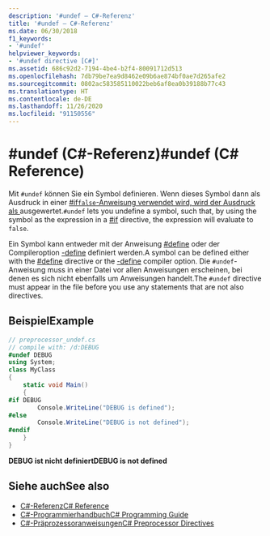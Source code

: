 ```yaml
---
description: '#undef – C#-Referenz'
title: '#undef – C#-Referenz'
ms.date: 06/30/2018
f1_keywords:
- '#undef'
helpviewer_keywords:
- '#undef directive [C#]'
ms.assetid: 686c92d2-7194-4be4-b2f4-80091712d513
ms.openlocfilehash: 7db79be7ea9d8462e09b6ae874bf0ae7d265afe2
ms.sourcegitcommit: 0802ac583585110022beb6af8ea0b39188b77c43
ms.translationtype: HT
ms.contentlocale: de-DE
ms.lasthandoff: 11/26/2020
ms.locfileid: "91150556"
---
```

# <a name="undef-c-reference"></a><span data-ttu-id="aaa3d-103">#undef (C#-Referenz)</span><span class="sxs-lookup"><span data-stu-id="aaa3d-103">#undef (C# Reference)</span></span>

<span data-ttu-id="aaa3d-104">Mit `#undef` können Sie ein Symbol definieren. Wenn dieses Symbol dann als Ausdruck in einer [#if`false`-Anweisung verwendet wird, wird der Ausdruck als ](./preprocessor-if.md) ausgewertet.</span><span class="sxs-lookup"><span data-stu-id="aaa3d-104">`#undef` lets you undefine a symbol, such that, by using the symbol as the expression in a [#if](./preprocessor-if.md) directive, the expression will evaluate to `false`.</span></span>  
  
 <span data-ttu-id="aaa3d-105">Ein Symbol kann entweder mit der Anweisung [#define](./preprocessor-define.md) oder der Compileroption [-define](../compiler-options/define-compiler-option.md) definiert werden.</span><span class="sxs-lookup"><span data-stu-id="aaa3d-105">A symbol can be defined either with the [#define](./preprocessor-define.md) directive or the [-define](../compiler-options/define-compiler-option.md) compiler option.</span></span> <span data-ttu-id="aaa3d-106">Die `#undef`-Anweisung muss in einer Datei vor allen Anweisungen erscheinen, bei denen es sich nicht ebenfalls um Anweisungen handelt.</span><span class="sxs-lookup"><span data-stu-id="aaa3d-106">The `#undef` directive must appear in the file before you use any statements that are not also directives.</span></span>  
  
## <a name="example"></a><span data-ttu-id="aaa3d-107">Beispiel</span><span class="sxs-lookup"><span data-stu-id="aaa3d-107">Example</span></span>  

```csharp
// preprocessor_undef.cs  
// compile with: /d:DEBUG  
#undef DEBUG  
using System;  
class MyClass
{  
    static void Main()
    {  
#if DEBUG  
        Console.WriteLine("DEBUG is defined");  
#else  
        Console.WriteLine("DEBUG is not defined");  
#endif  
    }  
}  
```

<span data-ttu-id="aaa3d-108">**DEBUG ist nicht definiert**</span><span class="sxs-lookup"><span data-stu-id="aaa3d-108">**DEBUG is not defined**</span></span>

## <a name="see-also"></a><span data-ttu-id="aaa3d-109">Siehe auch</span><span class="sxs-lookup"><span data-stu-id="aaa3d-109">See also</span></span>

- [<span data-ttu-id="aaa3d-110">C#-Referenz</span><span class="sxs-lookup"><span data-stu-id="aaa3d-110">C# Reference</span></span>](../index.md)
- [<span data-ttu-id="aaa3d-111">C#-Programmierhandbuch</span><span class="sxs-lookup"><span data-stu-id="aaa3d-111">C# Programming Guide</span></span>](../../programming-guide/index.md)
- [<span data-ttu-id="aaa3d-112">C#-Präprozessoranweisungen</span><span class="sxs-lookup"><span data-stu-id="aaa3d-112">C# Preprocessor Directives</span></span>](./index.md)
